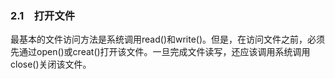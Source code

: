 ### 2.1　打开文件

最基本的文件访问方法是系统调用read()和write()。但是，在访问文件之前，必须先通过open()或creat()打开该文件。一旦完成文件读写，还应该调用系统调用close()关闭该文件。

